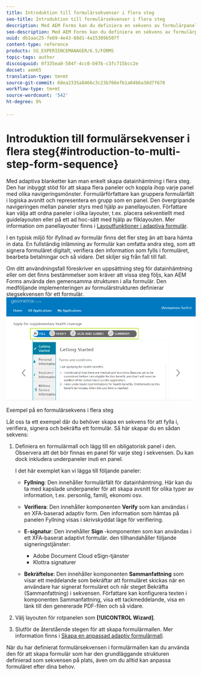 ```yaml
---
title: Introduktion till formulärsekvenser i flera steg
seo-title: Introduktion till formulärsekvenser i flera steg
description: Med AEM Forms kan du definiera en sekvens av formulärpanel där du vill att användarna ska navigera och fylla i ett anpassat formulär.
seo-description: Med AEM Forms kan du definiera en sekvens av formulärpanel där du vill att användarna ska navigera och fylla i ett anpassat formulär.
uuid: db1aac25-fe69-4e43-88d1-4a15389b507f
content-type: reference
products: SG_EXPERIENCEMANAGER/6.5/FORMS
topic-tags: author
discoiquuid: 0f335ea0-504f-4cc0-b97b-c3fc715bcc2e
docset: aem65
translation-type: tm+mt
source-git-commit: 68ea2335a8466c3c23b766efb1a04b6a38d7f670
workflow-type: tm+mt
source-wordcount: '542'
ht-degree: 0%

---
```



# Introduktion till formulärsekvenser i flera steg{#introduction-to-multi-step-form-sequence}

Med adaptiva blanketter kan man enkelt skapa datainhämtning i flera steg. Den har inbyggt stöd för att skapa flera paneler och koppla ihop varje panel med olika navigeringsmönster. Formulärförfattare kan gruppera formulärfält i logiska avsnitt och representera en grupp som en panel. Den övergripande navigeringen mellan paneler styrs med hjälp av panellayouten. Författare kan välja att ordna paneler i olika layouter, t.ex. placera sekventiellt med guidelayouten eller på ett ad hoc-sätt med hjälp av fliklayouten. Mer information om panellayouter finns i [Layoutfunktioner i adaptiva formulär](../../forms/using/layout-capabilities-adaptive-forms.md).

I en typisk miljö för ifyllnad av formulär finns det fler steg än att bara hämta in data. En fullständig inlämning av formulär kan omfatta andra steg, som att signera formuläret digitalt, verifiera den information som fylls i formuläret, bearbeta betalningar och så vidare. Det skiljer sig från fall till fall.

Om ditt användningsfall föreskriver en uppsättning steg för datainhämtning eller om det finns bestämmelser som kräver att vissa steg följs, kan AEM Forms använda den gemensamma strukturen i alla formulär. Den medföljande implementeringen av formulärstrukturen definierar stegsekvensen för ett formulär. ![Exempel på en formulärsekvens i flera steg](assets/formpipeline.png)

Exempel på en formulärsekvens i flera steg

Låt oss ta ett exempel där du behöver skapa en sekvens för att fylla i, verifiera, signera och bekräfta ett formulär. Så här skapar du en sådan sekvens:

1. Definiera en formulärmall och lägg till en obligatorisk panel i den. Observera att det bör finnas en panel för varje steg i sekvensen. Du kan dock inkludera underpaneler inuti en panel.

   I det här exemplet kan vi lägga till följande paneler:

   * **Fyllning**: Den innehåller formulärfält för datainhämtning. Här kan du ta med kapslade underpaneler för att skapa avsnitt för olika typer av information, t.ex. personlig, familj, ekonomi osv.

   * **Verifiera**: Den innehåller komponenten **Verify** som kan användas i en XFA-baserad adaptiv form. Den information som hämtas på panelen Fyllning visas i skrivskyddat läge för verifiering.

   * **E-signatur**: Den innehåller **Sign** -komponenten som kan användas i ett XFA-baserat adaptivt formulär. den tillhandahåller följande signeringstjänster:

      * Adobe Document Cloud eSign-tjänster
      * Klottra signaturer
   * **Bekräftelse**: Den innehåller komponenten **Sammanfattning** som visar ett meddelande som bekräftar att formuläret skickas när en användare har signerat formuläret och når steget Bekräfta (Sammanfattning) i sekvensen. Författare kan konfigurera texten i komponenten Sammanfattning, visa ett tackmeddelande, visa en länk till den genererade PDF-filen och så vidare.


1. Välj layouten för rotpanelen som **[!UICONTROL Wizard]**.
1. Slutför de återstående stegen för att skapa formulärmallen. Mer information finns i [Skapa en anpassad adaptiv formulärmall](../../forms/using/custom-adaptive-forms-templates.md).

När du har definierat formulärsekvensen i formulärmallen kan du använda den för att skapa formulär som har den grundläggande strukturen definierad som sekvensen på plats, även om du alltid kan anpassa formuläret efter dina behov.

